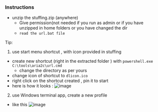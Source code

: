 ### Instructions  

- unzip the stuffing.zip (anywhere)  
  - Give permission(not needed if you run as admin or if you have unzipped in home folders or you have changed the dir
  - `read the url.bat file`

Tip:
1. use start menu shortcut , with icon provided in stuffing
  - create new shortcut (right in the extracted folder ) with `powershell.exe C:\tools\aria2c\url.cmd`
      - change the directory as per yours 
  - change icon of shortcut to `dlicon.ico`
  - right click on the shortcut created , pin it to start
  - here is how it looks : ![image](https://user-images.githubusercontent.com/75392515/175934295-a28b321a-7333-4f10-8162-1db15ad0e3ad.png)
2. use Windows terminal app, create a new profile
  - like this ![image](https://user-images.githubusercontent.com/75392515/175935293-cc44455e-c98f-42a1-965c-3aed0ba5d266.png)
